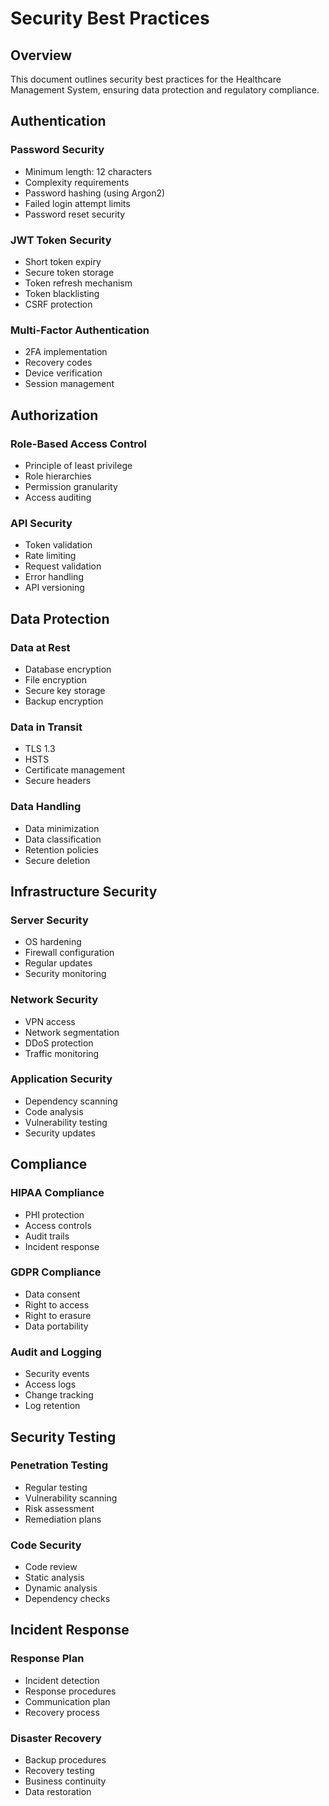 # Security Best Practices

## Overview
This document outlines security best practices for the Healthcare Management System, ensuring data protection and regulatory compliance.

## Authentication

### Password Security
- Minimum length: 12 characters
- Complexity requirements
- Password hashing (using Argon2)
- Failed login attempt limits
- Password reset security

### JWT Token Security
- Short token expiry
- Secure token storage
- Token refresh mechanism
- Token blacklisting
- CSRF protection

### Multi-Factor Authentication
- 2FA implementation
- Recovery codes
- Device verification
- Session management

## Authorization

### Role-Based Access Control
- Principle of least privilege
- Role hierarchies
- Permission granularity
- Access auditing

### API Security
- Token validation
- Rate limiting
- Request validation
- Error handling
- API versioning

## Data Protection

### Data at Rest
- Database encryption
- File encryption
- Secure key storage
- Backup encryption

### Data in Transit
- TLS 1.3
- HSTS
- Certificate management
- Secure headers

### Data Handling
- Data minimization
- Data classification
- Retention policies
- Secure deletion

## Infrastructure Security

### Server Security
- OS hardening
- Firewall configuration
- Regular updates
- Security monitoring

### Network Security
- VPN access
- Network segmentation
- DDoS protection
- Traffic monitoring

### Application Security
- Dependency scanning
- Code analysis
- Vulnerability testing
- Security updates

## Compliance

### HIPAA Compliance
- PHI protection
- Access controls
- Audit trails
- Incident response

### GDPR Compliance
- Data consent
- Right to access
- Right to erasure
- Data portability

### Audit and Logging
- Security events
- Access logs
- Change tracking
- Log retention

## Security Testing

### Penetration Testing
- Regular testing
- Vulnerability scanning
- Risk assessment
- Remediation plans

### Code Security
- Code review
- Static analysis
- Dynamic analysis
- Dependency checks

## Incident Response

### Response Plan
- Incident detection
- Response procedures
- Communication plan
- Recovery process

### Disaster Recovery
- Backup procedures
- Recovery testing
- Business continuity
- Data restoration
